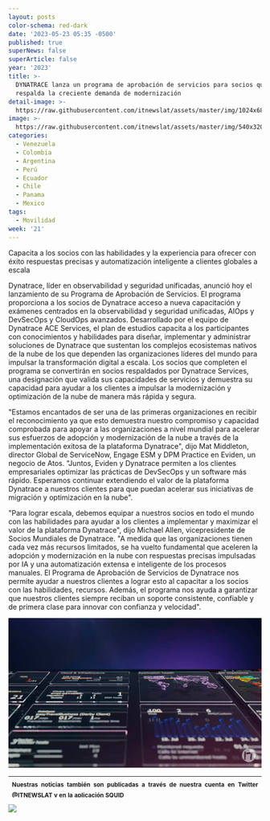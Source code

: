 ```yaml
---
layout: posts
color-schema: red-dark
date: '2023-05-23 05:35 -0500'
published: true
superNews: false
superArticle: false
year: '2023'
title: >-
  DYNATRACE lanza un programa de aprobación de servicios para socios que
  respalda la creciente demanda de modernización
detail-image: >-
  https://raw.githubusercontent.com/itnewslat/assets/master/img/1024x680/cloud-moderno-g.jpg
image: >-
  https://raw.githubusercontent.com/itnewslat/assets/master/img/540x320/cloud-moderno-p.jpg
categories:
  - Venezuela
  - Colombia
  - Argentina
  - Perú
  - Ecuador
  - Chile
  - Panama
  - Mexico
tags:
  - Movilidad
week: '21'
---
```

Capacita a los socios con las habilidades y la experiencia para ofrecer con éxito respuestas precisas y automatización inteligente a clientes globales a escala

Dynatrace, líder en observabilidad y seguridad unificadas, anunció hoy el lanzamiento de su Programa de Aprobación de Servicios. El programa proporciona a los socios de Dynatrace acceso a nueva capacitación y exámenes centrados en la observabilidad y seguridad unificadas, AIOps y DevSecOps y CloudOps avanzados.  Desarrollado por el equipo de Dynatrace ACE Services, el plan de estudios capacita a los participantes con conocimientos y habilidades para diseñar, implementar y administrar soluciones de Dynatrace que sustentan los complejos ecosistemas nativos de la nube de los que dependen las organizaciones líderes del mundo para impulsar la transformación digital a escala. Los socios que completen el programa se convertirán en socios respaldados por Dynatrace Services, una designación que valida sus capacidades de servicios y demuestra su capacidad para ayudar a los clientes a impulsar la modernización y optimización de la nube de manera más rápida y segura.

"Estamos encantados de ser una de las primeras organizaciones en recibir el reconocimiento ya que esto demuestra nuestro compromiso y capacidad comprobada para apoyar a las organizaciones a nivel mundial para acelerar sus esfuerzos de adopción y modernización de la nube a través de la implementación exitosa de la plataforma Dynatrace", dijo Mat Middleton, director Global de ServiceNow, Engage ESM y DPM Practice en Eviden, un negocio de Atos. "Juntos, Eviden y Dynatrace permiten a los clientes empresariales optimizar las prácticas de DevSecOps y un software más rápido. Esperamos continuar extendiendo el valor de la plataforma Dynatrace a nuestros clientes para que puedan acelerar sus iniciativas de migración y optimización en la nube". 

"Para lograr escala, debemos equipar a nuestros socios en todo el mundo con las habilidades para ayudar a los clientes a implementar y maximizar el valor de la plataforma Dynatrace", dijo Michael Allen, vicepresidente de Socios Mundiales de Dynatrace. "A medida que las organizaciones tienen cada vez más recursos limitados, se ha vuelto fundamental que aceleren la adopción y modernización en la nube con respuestas precisas impulsadas por IA y una automatización extensa e inteligente de los procesos manuales. El Programa de Aprobación de Servicios de Dynatrace nos permite ayudar a nuestros clientes a lograr esto al capacitar a los socios con las habilidades, recursos.  Además, el programa nos ayuda a garantizar que nuestros clientes siempre reciban un soporte consistente, confiable y de primera clase para innovar con confianza y velocidad".

![](https://raw.githubusercontent.com/itnewslat/assets/master/img/540x320/cloud-moderno-p.jpg)

<table style="height: 42px;" width="569">
<tbody>
<tr>
<td style="text-align: justify;"><sub><strong>Nuestras noticias también son publicadas a través de nuestra cuenta en Twitter <a href="https://twitter.com/itnewslat?lang=es">@ITNEWSLAT</a> y en la aplicación <a href="https://squidapp.co/en/">SQUID</a></strong></sub></td>
</tr>
</tbody>
</table>
<img src="https://tracker.metricool.com/c3po.jpg?hash=56f88a41e39ab42c063cc51676587a04"/>